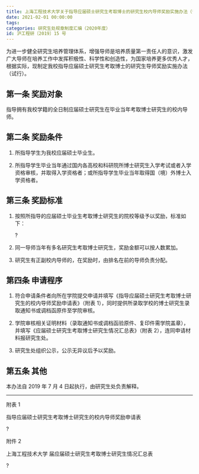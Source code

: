 ```yaml
---
title: 上海工程技术大学关于指导应届硕士研究生考取博士的研究生校内导师奖励实施办法（试行）
date: 2021-02-01 00:00:00
tags: 
categories: 研究生处规章制度汇编（2020年度）
id: 沪工程研〔2019〕15 号
---
```


为进一步健全研究生培养管理体系，增强导师是培养质量第一责任人的意识，激发广大导师在培养工作中发挥积极性、科学性和创造性，为国家培养更多优秀人才，根据实际，现制定我校指导应届硕士研究生考取博士的研究生导师奖励实施办法（试行）。

## 第一条 奖励对象

指导拥有我校学籍的全日制应届硕士研究生在毕业当年考取博士研究生的校内导师。

## 第二条 奖励条件

1. 所指导学生为我校应届硕士毕业生。

2. 所指导学生毕业当年通过国内各高校和科研院所博士研究生入学考试或者入学资格审核，并取得入学资格者；或所指导学生毕业当年取得国（境）外博士入学资格者。

## 第三条 奖励标准

1. 按照所指导的应届硕士毕业生考取博士研究生的院校等级予以奖励，标准如下：

   ?

2. 同一导师当年有多名研究生考取博士研究生，奖励金额可以按人数累加。

3. 研究生有正副校内导师的，在奖励时，由排名在前的导师负责分配。

## 第四条 申请程序

1. 符合申请条件者向所在学院提交申请并填写《指导应届硕士研究生考取博士研究生的校内导师奖励申请表》（附表 1），同时提供所录取学校的博士研究生录取通知书或调档函原件至学院审核。

2. 学院审核相关证明材料（录取通知书或调档函验原件、复印件需学院盖章），并填写《应届硕士研究生考取博士研究生情况汇总表》（附表 2），连同申请材料报研究生处。

3. 研究生处组织公示，公示无异议后予以奖励。

## 第五条 其他

本办法自 2019 年 7 月 4 日起执行，由研究生处负责解释。

---

附表 1

指导应届硕士研究生考取博士研究生的校内导师奖励申请表

?

附件 2

上海工程技术大学 届应届硕士研究生考取博士研究生情况汇总表

?

